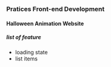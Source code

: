 <div>
    <h3>Pratices Front-end Development</h1>
    <h4>Halloween Animation Website</h2>
    <h5>list of feature</h4>
    <ul>
        <li>loading state</li>
        <li>list items</li>
    </ul>
</div>
